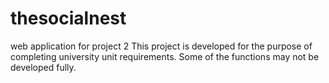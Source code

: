 # thesocialnest
web application for project 2
This project is developed for the purpose of completing university unit requirements. Some of the functions may not be developed fully. 
